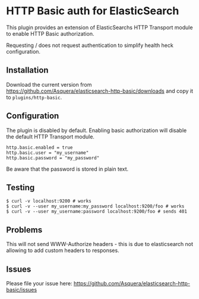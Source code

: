 # HTTP Basic auth for ElasticSearch

This plugin provides an extension of ElasticSearchs HTTP Transport module to enable HTTP Basic authorization.

Requesting / does not request authentication to simplify health heck configuration.

## Installation

Download the current version from https://github.com/Asquera/elasticsearch-http-basic/downloads and copy it to `plugins/http-basic`.
    
## Configuration

The plugin is disabled by default. Enabling basic authorization will disable the default HTTP Transport module.

```
http.basic.enabled = true
http.basic.user = "my_username"
http.basic.password = "my_password"
```

Be aware that the password is stored in plain text.

## Testing

```
$ curl -v localhost:9200 # works
$ curl -v --user my_username:my_password localhost:9200/foo # works
$ curl -v --user my_username:password localhost:9200/foo # sends 401
```

## Problems

This will not send WWW-Authorize headers - this is due to elasticsearch not allowing to add custom headers to responses.

## Issues

Please file your issue here: https://github.com/Asquera/elasticsearch-http-basic/issues
